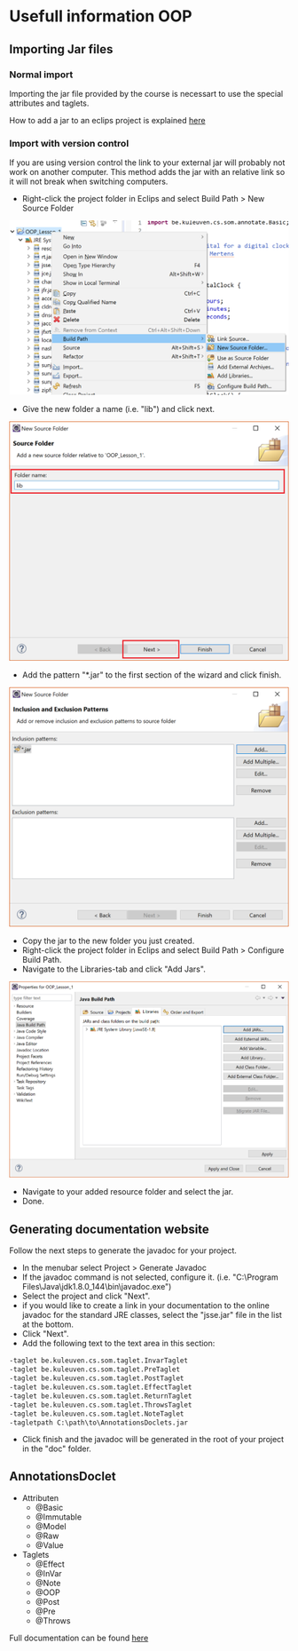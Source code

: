 # Usefull information OOP

## Importing Jar files

### Normal import

Importing the jar file provided by the course is necessart to use the special attributes and taglets.

How to add a jar to an eclips project is explained [here](https://stackoverflow.com/a/3280384/7599890)

### Import with version control

If you are using version control the link to your external jar will probably not work on another computer. This method adds the jar with an relative link so it will not break when switching computers.

- Right-click the project folder in Eclips and select Build Path > New Source Folder

![Image 1](img/Image1.PNG)

- Give the new folder a name (i.e. "lib") and click next.

![Image 2](img/Image2.PNG)

- Add the pattern "*.jar" to the first section of the wizard and click finish.

![Image 3](img/Image3.PNG)

- Copy the jar to the new folder you just created.
- Right-click the project folder in Eclips and select Build Path > Configure Build Path.
- Navigate to the Libraries-tab and click "Add Jars".

![Image 4](img/Image4.PNG)

- Navigate to your added resource folder and select the jar.
- Done.

## Generating documentation website

Follow the next steps to generate the javadoc for your project.

- In the menubar select Project > Generate Javadoc
- If the javadoc command is not selected, configure it. (i.e. "C:\Program Files\Java\jdk1.8.0_144\bin\javadoc.exe")
- Select the project and click "Next".
- if you would like to create a link in your documentation to the online javadoc for the standard JRE classes, select the "jsse.jar" file in the list at the bottom.
- Click "Next".
- Add the following text to the text area in this section:

```Text
-taglet be.kuleuven.cs.som.taglet.InvarTaglet
-taglet be.kuleuven.cs.som.taglet.PreTaglet
-taglet be.kuleuven.cs.som.taglet.PostTaglet
-taglet be.kuleuven.cs.som.taglet.EffectTaglet
-taglet be.kuleuven.cs.som.taglet.ReturnTaglet
-taglet be.kuleuven.cs.som.taglet.ThrowsTaglet
-taglet be.kuleuven.cs.som.taglet.NoteTaglet
-tagletpath C:\path\to\AnnotationsDoclets.jar
```

- Click finish and the javadoc will be generated in the root of your project in the "doc" folder.

## AnnotationsDoclet

- Attributen
  - @Basic
  - @Immutable
  - @Model
  - @Raw
  - @Value
- Taglets
  - @Effect
  - @InVar
  - @Note
  - @OOP
  - @Post
  - @Pre
  - @Throws

Full documentation can be found [here](http://www.cs.kuleuven.be/books/OOPWithJava/doc/index.html)
